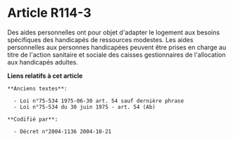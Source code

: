 # Article R114-3

Des aides personnelles ont pour objet d'adapter le logement aux besoins spécifiques des handicapés de ressources modestes.
Les aides personnelles aux personnes handicapées peuvent être prises en charge au titre de l'action sanitaire et sociale des
caisses gestionnaires de l'allocation aux handicapés adultes.

**Liens relatifs à cet article**

	**Anciens textes**:

	  - Loi n°75-534 1975-06-30 art. 54 sauf dernière phrase
	  - Loi n°75-534 du 30 juin 1975 - art. 54 (Ab)

	**Codifié par**:

	  - Décret n°2004-1136 2004-10-21
